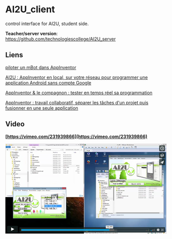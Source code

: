# AI2U_client
control interface for AI2U, student side.

**Teacher/server version**: https://github.com/technologiescollege/AI2U_server


Liens
-----
[piloter un mBot dans AppInventor](http://www.pedagogie.ac-nantes.fr/technologies-et-sciences-des-ingenieurs/documentation/didacticiels-tutoriels/piloter-un-mbot-grace-a-appinventor-1018977.kjsp?RH=1333492036996) 

[AI2U : AppInventor en local, sur votre réseau pour programmer une application Android sans compte Google](http://www.pedagogie.ac-nantes.fr/technologies-et-sciences-des-ingenieurs/documentation/didacticiels-tutoriels/appinventor-en-local-sur-votre-reseau-1025746.kjsp?RH=1333492036996)

[AppInventor & le compagnon : tester en temps réel sa programmation](http://www.pedagogie.ac-nantes.fr/technologies-et-sciences-des-ingenieurs/documentation/didacticiels-tutoriels/appinventor-le-compagnon-1057166.kjsp?RH=1333492036996)

[AppInventor : travail collaboratif, séparer les tâches d'un projet puis fusionner en une seule application](http://www.pedagogie.ac-nantes.fr/technologies-et-sciences-des-ingenieurs/documentation/didacticiels-tutoriels/appinventor-travail-collaboratif-1057433.kjsp?RH=1333492036996)


Video
-----
**[https://vimeo.com/231939866](https://vimeo.com/231939866)**

![Video](https://github.com/technologiescollege/AI2U_client/blob/master/AI2U/ai2u.jpg)
